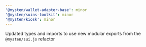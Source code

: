 ```yaml
---
'@mysten/wallet-adapter-base': minor
'@mysten/suins-toolkit': minor
'@mysten/kiosk': minor
---
```


Updated types and imports to use new modular exports from the `@mysten/sui.js` refactor
